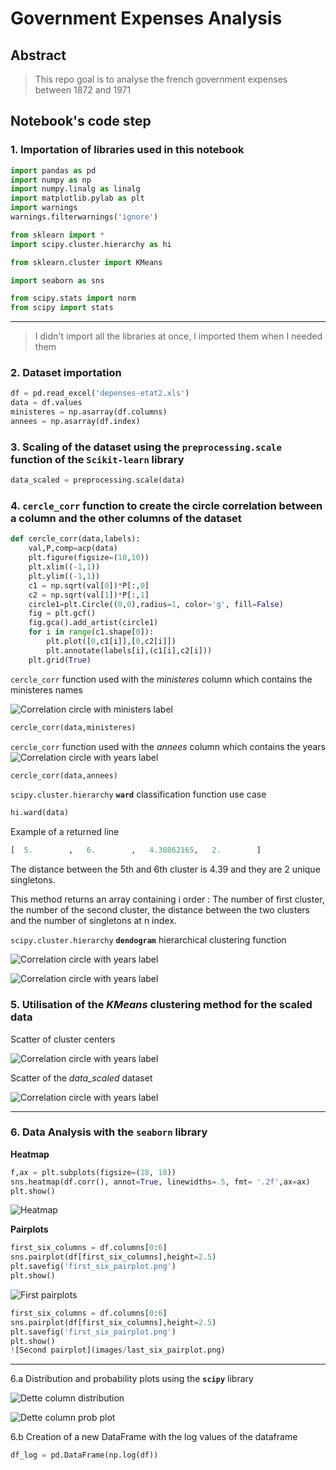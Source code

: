 # Government Expenses Analysis

## Abstract
> This repo goal is to analyse the french government expenses between 1872 and 1971

## Notebook's code step

### 1. Importation of libraries used in this notebook

``` python
import pandas as pd
import numpy as np
import numpy.linalg as linalg
import matplotlib.pylab as plt
import warnings
warnings.filterwarnings('ignore')

from sklearn import *
import scipy.cluster.hierarchy as hi

from sklearn.cluster import KMeans

import seaborn as sns

from scipy.stats import norm
from scipy import stats
```
---
> I didn't import all the libraries at once, I imported them when I needed them

### 2. Dataset importation

``` python
df = pd.read_excel('depenses-etat2.xls')
data = df.values
ministeres = np.asarray(df.columns)
annees = np.asarray(df.index)
```
### 3. Scaling of the dataset using the **`preprocessing.scale`** function of the `Scikit-learn` library

``` python
data_scaled = preprocessing.scale(data)
```

### 4. **`cercle_corr`** function to create the circle correlation between a column and the other columns of the dataset

``` python
def cercle_corr(data,labels):
    val,P,comp=acp(data)
    plt.figure(figsize=(10,10))
    plt.xlim((-1,1))
    plt.ylim((-1,1))
    c1 = np.sqrt(val[0])*P[:,0]
    c2 = np.sqrt(val[1])*P[:,1]
    circle1=plt.Circle((0,0),radius=1, color='g', fill=False)
    fig = plt.gcf()
    fig.gca().add_artist(circle1)
    for i in range(c1.shape[0]):
        plt.plot([0,c1[i]],[0,c2[i]])
        plt.annotate(labels[i],(c1[i],c2[i]))
    plt.grid(True)
```

`cercle_corr` function used with the _ministeres_ column which contains the ministeres names

![Correlation circle with ministers label](images/circle_corr_minister_names.png)

``` python
cercle_corr(data,ministeres)
```

`cercle_corr` function used with the _annees_ column which contains the years
![Correlation circle with years label](images/circle_corr_years.png)

``` python
cercle_corr(data,annees)
```

`scipy.cluster.hierarchy` **`ward`** classification function use case

``` python
hi.ward(data)
```

Example of a returned line
``` python
[  5.        ,   6.        ,   4.38862165,   2.        ]
```
The distance between the 5th and 6th cluster is 4.39 and they are 2 unique singletons.

This method returns an array containing i order : The number of first cluster, the number of the second cluster, the distance between the two clusters and the number of singletons at n index.

`scipy.cluster.hierarchy` **`dendogram`** hierarchical clustering function

![Correlation circle with years label](images/dendogram_ministers_labels.png)

![Correlation circle with years label](images/dendogram_years_label.png)
### 5. Utilisation of the **_KMeans_** clustering method for the scaled data

Scatter of cluster centers

![Correlation circle with years label](images/cluster_center_scatter.png)

Scatter of the *data_scaled* dataset

![Correlation circle with years label](images/data_scaled_scatter.png)

---

### 6. Data Analysis with the **`seaborn`** library

**Heatmap**

``` python
f,ax = plt.subplots(figsize=(18, 18))
sns.heatmap(df.corr(), annot=True, linewidths=.5, fmt= '.2f',ax=ax)
plt.show()
```

![Heatmap](images/dataset_correlation_heatmap.png)

**Pairplots**
``` python
first_six_columns = df.columns[0:6]
sns.pairplot(df[first_six_columns],height=2.5)
plt.savefig('first_six_pairplot.png')
plt.show()
```
![First pairplots](images/first_six_pairplot.png)

``` python
first_six_columns = df.columns[0:6]
sns.pairplot(df[first_six_columns],height=2.5)
plt.savefig('first_six_pairplot.png')
plt.show()
![Second pairplot](images/last_six_pairplot.png)
```
---
6.a Distribution and probability plots using the **`scipy`** library

![Dette column distribution](images/dette_distplot.png)

![Dette column prob plot](images/dette_probplot.png)

6.b Creation of a new DataFrame with the log values of the dataframe

``` python
df_log = pd.DataFrame(np.log(df))
```